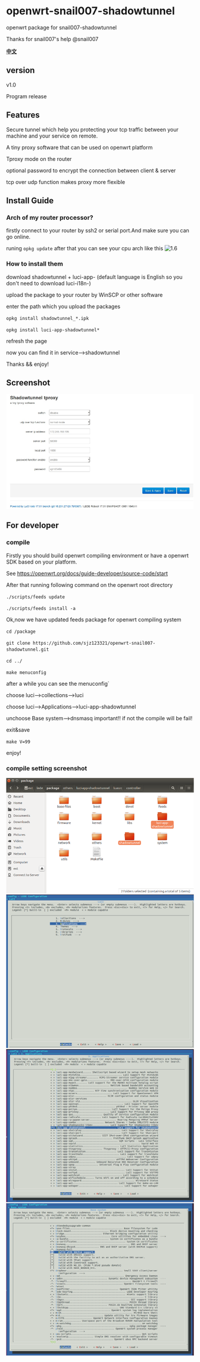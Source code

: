# openwrt-snail007-shadowtunnel

openwrt package for snail007-shadowtunnel

Thanks for snail007's help @snail007

**[中文](/README-ZH-CN.md)**

## version

v1.0

Program release

## Features

Secure tunnel which help you protecting your tcp traffic between your machine and your service on remote.

A tiny proxy software that can be used on openwrt platform

Tproxy mode on the router

optional password to encrypt the connection between client & server

tcp over udp function makes proxy more flexible

## Install Guide

### Arch of my router processor?

firstly connect to your router by ssh2 or serial port.And make sure you can go online.

runing `opkg update` after that you can see your cpu arch like this
![1.6](/pic/cpu_arch.jpg)

### How to install them

download shadowtunnel + luci-app- (default language is English so you don't need to download luci-i18n-)

upload the package to your router by WinSCP or other software

enter the path which you upload the packages

`opkg install shadowtunnel_*.ipk`

`opkg install luci-app-shadowtunnel*`

refresh the page

now you can find it in service-->shadowtunnel

Thanks && enjoy!

## Screenshot
![1.1](/pic/main_en.jpg)

## For developer

### compile

Firstly you should build openwrt compiling environment or have a openwrt SDK based on your platform.

See https://openwrt.org/docs/guide-developer/source-code/start 

After that running following command on the openwrt root directory

`./scripts/feeds update`

`./scripts/feeds install -a`

Ok,now we have updated feeds package for openwrt compiling system

`cd /package`

`git clone https://github.com/sjz123321/openwrt-snail007-shadowtunnel.git`

`cd ../`

`make menuconfig`

after a while you can see the menuconfig`

choose luci-->collections-->luci

choose luci-->Applications-->luci-app-shadowtunnel

unchoose Base system-->dnsmasq important!! if not the compile will be fail!

exit&save

`make V=99`

enjoy!

### compile setting screenshot
![1.2](/pic/after_git.png) 
![1.3](/pic/luci_app.png) 
![1.4](/pic/luci_app_in.png) 
![1.5](/pic/dnsmasq.png) 
